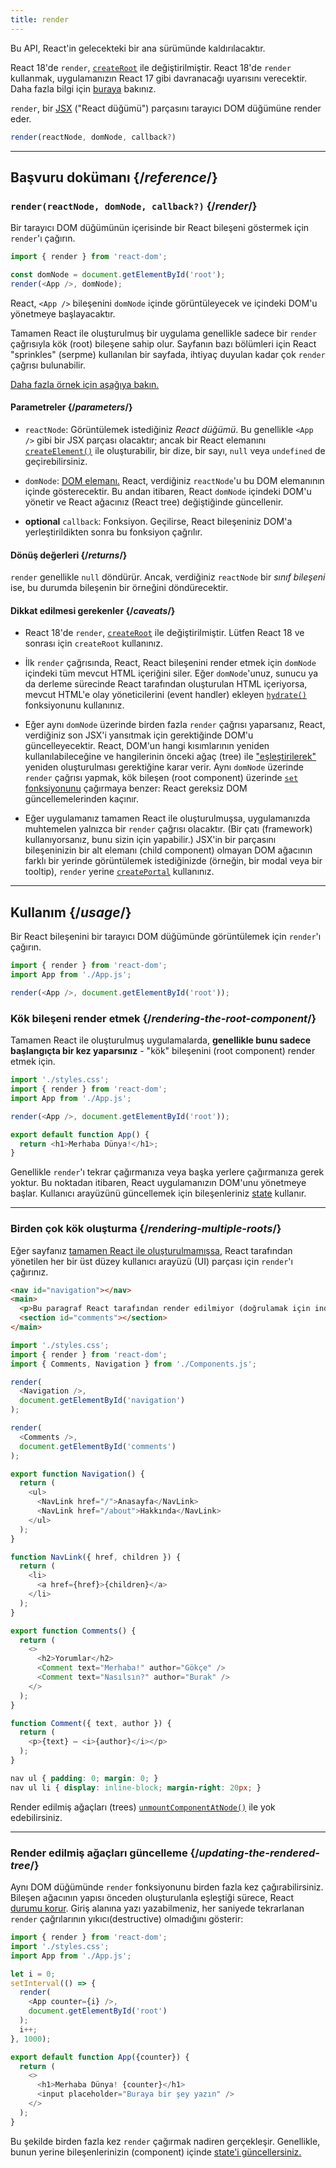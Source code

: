 ```yaml
---
title: render
---
```


<Deprecated>

Bu API, React'in gelecekteki bir ana sürümünde kaldırılacaktır.

React 18'de `render`, [`createRoot`](/reference/react-dom/client/createRoot) ile değiştirilmiştir. React 18'de `render` kullanmak, uygulamanızın React 17 gibi davranacağı uyarısını verecektir. Daha fazla bilgi için [buraya](/blog/2022/03/08/react-18-upgrade-guide#updates-to-client-rendering-apis) bakınız.

</Deprecated>

<Intro>

`render`, bir [JSX](/learn/writing-markup-with-jsx) ("React düğümü") parçasını tarayıcı DOM düğümüne render eder.

```js
render(reactNode, domNode, callback?)
```

</Intro>

<InlineToc />

---

## Başvuru dokümanı {/*reference*/}

### `render(reactNode, domNode, callback?)` {/*render*/}

Bir tarayıcı DOM düğümünün içerisinde bir React bileşeni göstermek için `render`'ı çağırın.

```js
import { render } from 'react-dom';

const domNode = document.getElementById('root');
render(<App />, domNode);
```

React, `<App />` bileşenini `domNode` içinde görüntüleyecek ve içindeki DOM'u yönetmeye başlayacaktır.

Tamamen React ile oluşturulmuş bir uygulama genellikle sadece bir `render` çağrısıyla kök (root) bileşene sahip olur. Sayfanın bazı bölümleri için React "sprinkles" (serpme) kullanılan bir sayfada, ihtiyaç duyulan kadar çok `render` çağrısı bulunabilir.

[Daha fazla örnek için aşağıya bakın.](#usage)

#### Parametreler {/*parameters*/}

* `reactNode`: Görüntülemek istediğiniz *React düğümü*. Bu genellikle `<App />` gibi bir JSX parçası olacaktır; ancak bir React elemanını [`createElement()`](/reference/react/createElement) ile oluşturabilir, bir dize, bir sayı, `null` veya `undefined` de geçirebilirsiniz.

* `domNode`: [DOM elemanı.](https://developer.mozilla.org/en-US/docs/Web/API/Element) React, verdiğiniz `reactNode`'u bu DOM elemanının içinde gösterecektir. Bu andan itibaren, React `domNode` içindeki DOM'u yönetir ve React ağacınız (React tree) değiştiğinde güncellenir.

* **optional** `callback`: Fonksiyon. Geçilirse, React bileşeniniz DOM'a yerleştirildikten sonra bu fonksiyon çağrılır.

#### Dönüş değerleri {/*returns*/}

`render` genellikle `null` döndürür. Ancak, verdiğiniz `reactNode` bir *sınıf bileşeni* ise, bu durumda bileşenin bir örneğini döndürecektir.

#### Dikkat edilmesi gerekenler {/*caveats*/}

* React 18'de `render`, [`createRoot`](/reference/react-dom/client/createRoot) ile değiştirilmiştir. Lütfen React 18 ve sonrası için `createRoot` kullanınız.

* İlk `render` çağrısında, React, React bileşenini render etmek için `domNode` içindeki tüm mevcut HTML içeriğini siler. Eğer `domNode`'unuz, sunucu ya da derleme sürecinde React tarafından oluşturulan HTML içeriyorsa, mevcut HTML'e olay yöneticilerini (event handler) ekleyen [`hydrate()`](/reference/react-dom/hydrate) fonksiyonunu kullanınız.

* Eğer aynı `domNode` üzerinde birden fazla `render` çağrısı yaparsanız, React, verdiğiniz son JSX'i yansıtmak için gerektiğinde DOM'u güncelleyecektir. React, DOM'un hangi kısımlarının yeniden kullanılabileceğine ve hangilerinin önceki ağaç (tree) ile ["eşleştirilerek"](/learn/preserving-and-resetting-state) yeniden oluşturulması gerektiğine karar verir. Aynı `domNode` üzerinde `render` çağrısı yapmak, kök bileşen (root component) üzerinde [`set` fonksiyonunu](/reference/react/useState#setstate) çağırmaya benzer: React gereksiz DOM güncellemelerinden kaçınır.

* Eğer uygulamanız tamamen React ile oluşturulmuşsa, uygulamanızda muhtemelen yalnızca bir `render` çağrısı olacaktır. (Bir çatı (framework) kullanıyorsanız, bunu sizin için yapabilir.) JSX'in bir parçasını bileşeninizin bir alt elemanı (child component) olmayan DOM ağacının farklı bir yerinde görüntülemek istediğinizde (örneğin, bir modal veya bir tooltip), `render` yerine [`createPortal`](/reference/react-dom/createPortal) kullanınız.

---

## Kullanım {/*usage*/}

Bir <CodeStep step={1}>React bileşenini</CodeStep> bir <CodeStep step={2}>tarayıcı DOM düğümünde</CodeStep> görüntülemek için `render`'ı çağırın.

```js [[1, 4, "<App />"], [2, 4, "document.getElementById('root')"]]
import { render } from 'react-dom';
import App from './App.js';

render(<App />, document.getElementById('root'));
```

### Kök bileşeni render etmek {/*rendering-the-root-component*/}

Tamamen React ile oluşturulmuş uygulamalarda, **genellikle bunu sadece başlangıçta bir kez yaparsınız** - "kök" bileşenini (root component) render etmek için.

<Sandpack>

```js index.js active
import './styles.css';
import { render } from 'react-dom';
import App from './App.js';

render(<App />, document.getElementById('root'));
```

```js App.js
export default function App() {
  return <h1>Merhaba Dünya!</h1>;
}
```

</Sandpack>

Genellikle `render`'ı tekrar çağırmanıza veya başka yerlere çağırmanıza gerek yoktur. Bu noktadan itibaren, React uygulamanızın DOM'unu yönetmeye başlar. Kullanıcı arayüzünü güncellemek için bileşenleriniz [state](/reference/react/useState) kullanır.

---

### Birden çok kök oluşturma {/*rendering-multiple-roots*/}

Eğer sayfanız [tamamen React ile oluşturulmamışsa](/learn/add-react-to-an-existing-project#using-react-for-a-part-of-your-existing-page), React tarafından yönetilen her bir üst düzey kullanıcı arayüzü (UI) parçası için `render`'ı çağırınız.

<Sandpack>

```html public/index.html
<nav id="navigation"></nav>
<main>
  <p>Bu paragraf React tarafından render edilmiyor (doğrulamak için index.html dosyasını açın).</p>
  <section id="comments"></section>
</main>
```

```js index.js active
import './styles.css';
import { render } from 'react-dom';
import { Comments, Navigation } from './Components.js';

render(
  <Navigation />,
  document.getElementById('navigation')
);

render(
  <Comments />,
  document.getElementById('comments')
);
```

```js Components.js
export function Navigation() {
  return (
    <ul>
      <NavLink href="/">Anasayfa</NavLink>
      <NavLink href="/about">Hakkında</NavLink>
    </ul>
  );
}

function NavLink({ href, children }) {
  return (
    <li>
      <a href={href}>{children}</a>
    </li>
  );
}

export function Comments() {
  return (
    <>
      <h2>Yorumlar</h2>
      <Comment text="Merhaba!" author="Gökçe" />
      <Comment text="Nasılsın?" author="Burak" />
    </>
  );
}

function Comment({ text, author }) {
  return (
    <p>{text} — <i>{author}</i></p>
  );
}
```

```css
nav ul { padding: 0; margin: 0; }
nav ul li { display: inline-block; margin-right: 20px; }
```

</Sandpack>

Render edilmiş ağaçları (trees) [`unmountComponentAtNode()`](/reference/react-dom/unmountComponentAtNode) ile yok edebilirsiniz.

---

### Render edilmiş ağaçları güncelleme {/*updating-the-rendered-tree*/}

Aynı DOM düğümünde `render` fonksiyonunu birden fazla kez çağırabilirsiniz. Bileşen ağacının yapısı önceden oluşturulanla eşleştiği sürece, React [durumu korur](/learn/preserving-and-resetting-state). Giriş alanına yazı yazabilmeniz, her saniyede tekrarlanan `render` çağrılarının yıkıcı(destructive) olmadığını gösterir:

<Sandpack>

```js index.js active
import { render } from 'react-dom';
import './styles.css';
import App from './App.js';

let i = 0;
setInterval(() => {
  render(
    <App counter={i} />,
    document.getElementById('root')
  );
  i++;
}, 1000);
```

```js App.js
export default function App({counter}) {
  return (
    <>
      <h1>Merhaba Dünya! {counter}</h1>
      <input placeholder="Buraya bir şey yazın" />
    </>
  );
}
```

</Sandpack>

Bu şekilde birden fazla kez `render` çağırmak nadiren gerçekleşir. Genellikle, bunun yerine bileşenlerinizin (component) içinde [state'i güncellersiniz.](/reference/react/useState)
